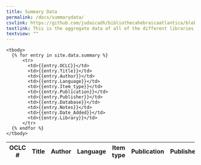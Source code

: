 ```yaml
---
title: Summary Data
permalink: /docs/summarydata/
csvlink: https://github.com/judaicadh/bibliothecahebraicaatlantica/blob/master/Summary%20Data/Summary%20Data.csv
textlink: This is the aggregate data of all of the different libraries you find on this website.
textview: ""
---
```


<div class="row">
  <table id="library-table" class="display" cellspacing="0" width="100%">
    <thead>
        <tr>
          <th>OCLC #</th>
          <th>Title</th>
          <th>Author</th>
          <th>Language</th>
          <th>Item type</th>
          <th>Publication</th>
          <th>Publisher</th>
          <th>Database</th>
          <th>Notes</th>
          <th>Added date</th>
          <th>Library</th>
        </tr>
    </thead>

    <tbody>  
      {% for entry in site.data.summary %}
          <tr>
            <td>{{entry.OCLC}}</td>
            <td>{{entry.Title}}</td>
            <td>{{entry.Author}}</td>
            <td>{{entry.Language}}</td>
            <td>{{entry.Item_type}}</td>
            <td>{{entry.Publication}}</td>
            <td>{{entry.Publisher}}</td>
            <td>{{entry.Database}}</td>
            <td>{{entry.Notes}}</td>
            <td>{{entry.Date_Added}}</td>
            <td>{{entry.Library}}</td>
          </tr>
      {% endfor %}
    </tbody>
  </table>
</div>
